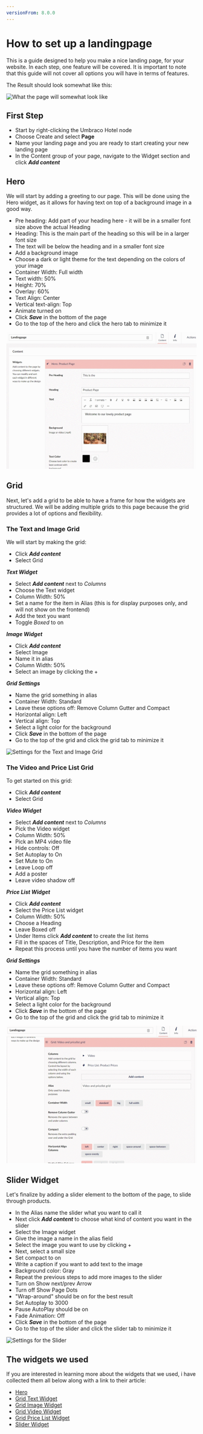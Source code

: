 ```yaml
---
versionFrom: 8.0.0
---
```


# How to set up a landingpage

This is a guide designed to help you make a nice landing page, for your website.
In each step, one feature will be covered. It is important to note that this guide will not cover all options you will have in terms of features.

The Result should look somewhat like this:

![What the page will somewhat look like](images/Frontend-landingpage.gif)

## First Step

- Start by right-clicking the Umbraco Hotel node
- Choose Create and select **Page**
- Name your landing page and you are ready to start creating your new landing page
- In the Content group of your page, navigate to the Widget section and click ***Add content***

## Hero

We will start by adding a greeting to our page. This will be done using the Hero widget, as it allows for having text on top of a background image in a good way.

- Pre heading: Add part of your heading here - it will be in a smaller font size above the actual Heading
- Heading: This is the main part of the heading so this will be in a larger font size
- The text will be below the heading and in a smaller font size
- Add a background image
- Choose a dark or light theme for the text depending on the colors of your image
- Container Width: Full width
- Text width: 50%
- Height: 70%
- Overlay: 60%
- Text Align: Center
- Vertical text-align: Top
- Animate turned on
- Click ***Save*** in the bottom of the page
- Go to the top of the hero and click the hero tab to minimize it

![Settings for the Hero](images/Heo-Grid.gif)

## Grid

Next, let's add a grid to be able to have a frame for how the widgets are structured.
We will be adding multiple grids to this page because the grid provides a lot of options and flexibility.

### The Text and Image Grid

We will start by making the grid:

- Click ***Add content***
- Select Grid

***Text Widget***

- Select ***Add content*** next to *Columns*
- Choose the Text widget
- Column Width: 50%
- Set a name for the item in Alias (this is for display purposes only, and will not show on the frontend)
- Add the text you want
- Toggle *Boxed* to on

***Image Widget***

- Click ***Add content***
- Select Image
- Name it in alias
- Column Width: 50%
- Select an image by clicking the +

***Grid Settings***

- Name the grid something in alias
- Container Width: Standard
- Leave these options off: Remove Column Gutter and Compact
- Horizontal align: Left
- Vertical align: Top
- Select a light color for the background
- Click ***Save*** in the bottom of the page
- Go to the top of the grid and click the grid tab to minimize it

![Settings for the Text and Image Grid](images/Text-Image-grid.gif)

### The Video and Price List Grid

To get started on this grid:

- Click ***Add content***
- Select Grid

***Video Widget***

- Select ***Add content*** next to *Columns*
- Pick the Video widget
- Column Width: 50%
- Pick an MP4 video file
- Hide controls: Off
- Set Autoplay to On
- Set Mute to On
- Leave Loop off
- Add a poster
- Leave video shadow off

***Price List Widget***

- Click ***Add content***
- Select the Price List widget
- Column Width: 50%
- Choose a Heading
- Leave Boxed off
- Under Items click ***Add content*** to create the list items
- Fill in the spaces of Title, Description, and Price for the item 
- Repeat this process until you have the number of items you want

***Grid Settings***

- Name the grid something in alias
- Container Width: Standard
- Leave these options off: Remove Column Gutter and Compact
- Horizontal align: Left
- Vertical align: Top
- Select a light color for the background
- Click ***Save*** in the bottom of the page
- Go to the top of the grid and click the grid tab to minimize it

![Settings for the Video and Pricelist Grid](images/video-Pricelist-grid.gif)

## Slider Widget

Let's finalize by adding a slider element to the bottom of the page, to slide through products.

- In the Alias name the slider what you want to call it
- Next click ***Add content*** to choose what kind of content you want in the slider 
- Select the Image widget
- Give the image a name in the alias field
- Select the image you want to use by clicking +
- Next, select a small size
- Set compact to on
- Write a caption if you want to add text to the image
- Background color: Gray
- Repeat the previous steps to add more images to the slider
- Turn on Show next/prev Arrow
- Turn off Show Page Dots
- "Wrap-around" should be on for the best result
- Set Autoplay to 3000
- Pause AutoPlay should be on
- Fade Animation: Off
- Click ***Save*** in the bottom of the page
- Go to the top of the slider and click the slider tab to minimize it

![Settings for the Slider](images/Slider.gif)

## The widgets we used

If you are interested in learning more about the widgets that we used, i have collected them all below  along with a link to their article:

- [Hero](../../Uno-pedia/Widgets/Hero/index.md)
- [Grid Text Widget](../../Uno-pedia/Widgets/Grid/Text/index.md)
- [Grid Image Widget](../../Uno-pedia/Widgets/Grid/Image/index.md)
- [Grid Video Widget](../../Uno-pedia/Widgets/Grid/Video/index.md)
- [Grid Price List Widget](../../Uno-pedia/Widgets/Grid/Price-List/index.md)
- [Slider Widget](../../Uno-pedia/Widgets/Slider/index.md)

